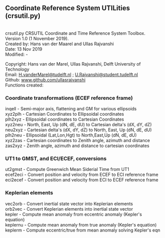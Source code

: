 ## Coordinate Reference System UTILities (crsutil.py)
<br>
 crsutil.py    CRSUTIL Coordinate and Time Reference System Toolbox.<br>
 Version 1.0 (1 November 2019).<br>
 Created by: Hans van der Maarel and Ullas Rajvanshi<br>
 Date:       13 Nov 2019<br>
 Modified:   -<br>

   Copyright: Hans van der Marel, Ullas Rajvanshi, Delft University of Technology<br>
   Email:     H.vanderMarel@tudelft.nl ; U.Rajvanshi@student.tudelft.nl<br>
   Github:    www.github.com/ullasrajvanshi<br>
 Functions created:<br>

 ### Coordinate transformations (ECEF reference frame)
   inqell      - Semi-major axis, flattening and GM for various ellipsoids<br>
   xyz2plh     - Cartesian Coordinates to Ellipsoidal coordinates<br>
   plh2xyz     - Ellipsoidal coordinates to Cartesian Coordinates<br>
   xyz2neu     - North, East, Up (dN, dE, dU) to Cartesian delta's (dX, dY, dZ)<br>
   neu2xyz     - Cartesian delta's (dX, dY, dZ) to North, East, Up (dN, dE, dU)<br>
   plh2neu     - Ellipsoidal (Lat,Lon,Hgt) to North,East,Up (dN, dE, dU)<br>
   xyz2zas     - Cartesian coordinates to Zenith angle, azimuth and distance<br>
   zas2xyz     - Zenith angle, azimuth and distance to cartesian coordinates<br>

### UT1 to GMST, and ECI/ECEF, conversions

   ut2gmst    - Compute Greenwich Mean Siderial Time from UT1<br>
   ecef2eci   - Convert position and velocity from ECEF to ECI reference frame<br>
   eci2ecef   - Convert position and velocity from ECI to ECEF reference frame<br>

### Keplerian elements

   vec2orb     - Convert inertial state vector into Keplerian elements<br>
   orb2vec     - Convert Keplerian elements into inertial state vector<br>
   kepler      - Compute mean anomaly from eccentric anomaly (Kepler's equation)<br>
   keplernu    - Compute mean anomaly from true anomaly (Kepler's equation)<br>
   keplerm     - Compute eccentric/true from mean anomaly solving Kepler's eqn<br>

